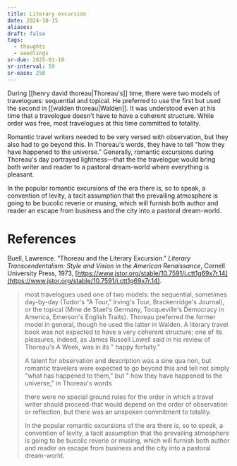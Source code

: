 ```yaml
---
title: Literary excursion
date: 2024-10-15
aliases: 
draft: false
tags:
  - thoughts
  - seedlings
sr-due: 2025-01-18
sr-interval: 59
sr-ease: 250
---
```

During [[henry david thoreau|Thoreau's]]  time, there were two models of travelogues: sequential and topical. He preferred to use the first but used the second in [[walden thoreau|Walden]]. It was understood even at his time that a travelogue doesn't have to have a coherent structure. While order was free, most travelogues at this time committed to totality.

Romantic travel writers needed to be very versed with observation, but they also had to go beyond this. In Thoreau's words, they have to tell "how they have happened to the universe." Generally, romantic excursions during Thoreau's day portrayed lightness—that the the travelogue would bring both writer and reader to a pastoral dream-world where everything is pleasant.

In the popular romantic excursions of the era there is, so to speak, a convention of levity, a tacit assumption that the prevailing atmosphere is going to be bucolic reverie or musing, which will furnish both author and reader an escape from business and the city into a pastoral dream-world.

# References

Buell, Lawrence. “Thoreau and the Literary Excursion.” _Literary Transcendentalism: Style and Vision in the American Renaissance_, Cornell University Press, 1973, [https://www.jstor.org/stable/10.7591/j.ctt1g69x7r.14](https://www.jstor.org/stable/10.7591/j.ctt1g69x7r.14).

>most travelogues used one of two models: the sequential, sometimes day-by-day (Tudor's "A Tour," lrving's Tour, Brackenridge's Journal), or the topical (Mme de Stael's Germany, Tocqueville's Democracy in America, Emerson's English Traits). Thoreau preferred the former model in general, though he used the latter in Walden. A literary travel book was not expected to have a very coherent structure; one of its pleasures, indeed, as James Russell Lowell said in his review of Thoreau's A Week, was in its " happy fortuity."
>
>A talent for observation and description was a sine qua non, but romantic travelers were expected to go beyond this and tell not simply "what has happened to them," but " how they have happened to the universe," in Thoreau's words
>
>there were no special ground rules for the order in which a travel writer should proceed-that would depend on the order of observation or reflection, but there was an unspoken commitment to totality.
>
>In the popular romantic excursions of the era there is, so to speak, a convention of levity, a tacit assumption that the prevailing atmosphere is going to be bucolic reverie or musing, which will furnish both author and reader an escape from business and the city into a pastoral dream-world.